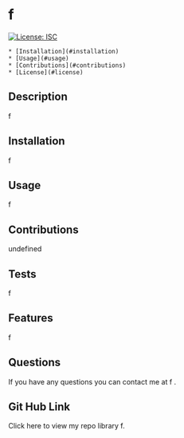 # f
  [![License: ISC](https://img.shields.io/badge/License-ISC-blue.svg)](https://opensource.org/licenses/ISC)
  
  
    * [Installation](#installation)
    * [Usage](#usage)
    * [Contributions](#contributions)
    * [License](#license)
    
  
  
  ## Description
  f
  
  ## Installation
  f
  
  ## Usage
  f
  
  ## Contributions
  undefined
  
  ## Tests
  f
  
  ## Features
  f
  
  
  
  
  ## Questions
  If you have any questions you can contact me at f .
  ## Git Hub Link
  Click here to view my repo library f.
  